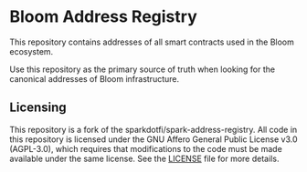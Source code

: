 # Bloom Address Registry

<!-- ![Foundry CI](https://github.com/{org}/{repo}/actions/workflows/ci.yml/badge.svg)
[![Foundry][foundry-badge]][foundry]
[![License: AGPL v3](https://img.shields.io/badge/License-AGPL%20v3-blue.svg)](https://github.com/{org}/{repo}/blob/master/LICENSE) -->

[foundry]: https://getfoundry.sh/
[foundry-badge]: https://img.shields.io/badge/Built%20with-Foundry-FFDB1C.svg

This repository contains addresses of all smart contracts used in the Bloom ecosystem.

Use this repository as the primary source of truth when looking for the canonical addresses of Bloom infrastructure.


## Licensing

This repository is a fork of the sparkdotfi/spark-address-registry. All code in this repository is licensed under the GNU Affero General Public License v3.0 (AGPL-3.0), which requires that modifications to the code must be made available under the same license. See the [LICENSE](LICENSE) file for more details.
